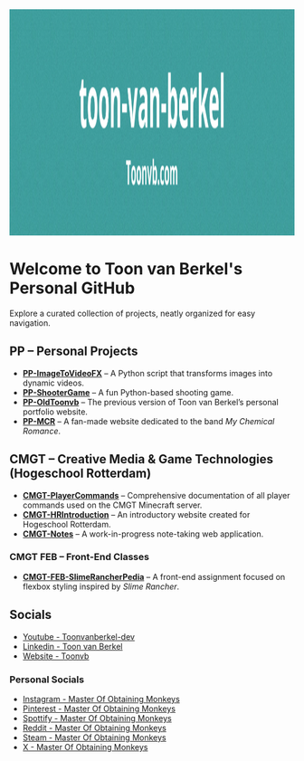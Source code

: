 <img width="2000" height="400" alt="Banner" src="./BannerToonvb_toon-van-berkel_Github.png" />

# Welcome to Toon van Berkel's Personal GitHub

Explore a curated collection of projects, neatly organized for easy navigation.
## PP – Personal Projects
- [**PP-ImageToVideoFX**](https://github.com/toon-van-berkel/PP-ImageToVideoFX) – A Python script that transforms images into dynamic videos.
- [**PP-ShooterGame**](https://github.com/toon-van-berkel/PP-ShooterGame) – A fun Python-based shooting game.
- [**PP-OldToonvb**](https://github.com/toon-van-berkel/PP-OldToonvb) – The previous version of Toon van Berkel’s personal portfolio website.
- [**PP-MCR**](https://github.com/toon-van-berkel/PP-MCR) – A fan-made website dedicated to the band *My Chemical Romance*.

## CMGT – Creative Media & Game Technologies (Hogeschool Rotterdam)
- [**CMGT-PlayerCommands**](https://github.com/toon-van-berkel/CMGT-PlayerCommands) – Comprehensive documentation of all player commands used on the CMGT Minecraft server.  
- [**CMGT-HRIntroduction**](https://github.com/toon-van-berkel/CMGT-HRIntroduction) – An introductory website created for Hogeschool Rotterdam.
- [**CMGT-Notes**](https://github.com/toon-van-berkel/CMGT-Notes) – A work-in-progress note-taking web application.  

### CMGT FEB – Front-End Classes
- [**CMGT-FEB-SlimeRancherPedia**](https://github.com/toon-van-berkel/CMGT-FED-SlimeRancherPedia) – A front-end assignment focused on flexbox styling inspired by *Slime Rancher*.

## Socials
- [Youtube - Toonvanberkel-dev](https://www.youtube.com/@Toonvanberkel-dev)
- [Linkedin - Toon van Berkel](https://www.linkedin.com/in/toon-van-berkel-a9112628b/)
- [Website - Toonvb](https://toonvb.com/)

### Personal Socials
- [Instagram - Master Of Obtaining Monkeys](https://www.instagram.com/masterofobtainingmonkeys/)
- [Pinterest - Master Of Obtaining Monkeys](https://pin.it/kn32BONOo)
- [Spottify - Master Of Obtaining Monkeys](https://open.spotify.com/user/31vchipywsdlbjaa6dzul7f43qoy?si=cf75db735da54940)
- [Reddit - Master Of Obtaining Monkeys](https://www.reddit.com/user/WilhelmusBernard/)
- [Steam - Master Of Obtaining Monkeys](https://steamcommunity.com/id/Master-Of-Obtaining-Monkeys/)
- [X - Master Of Obtaining Monkeys](https://x.com/obtainingmonkey)